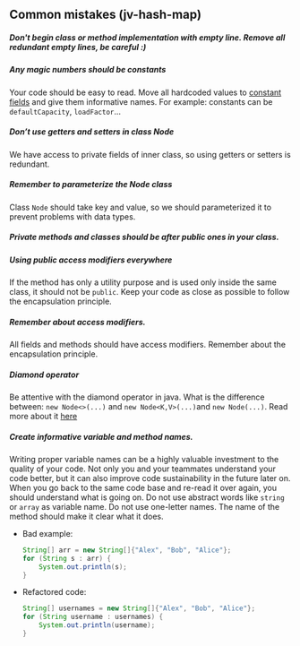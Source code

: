 ## Common mistakes (jv-hash-map)

##### Don't begin class or method implementation with empty line.  Remove all redundant empty lines, be careful :)
##### Any magic numbers should be constants
Your code should be easy to read. Move all hardcoded values 
to [constant fields](https://mate-academy.github.io/style-guides/java/java.html#s5.2.4-constant-names) and give them informative names.
For example: constants can be `defaultCapacity`, `loadFactor`...
##### Don’t use getters and setters in class Node
We have access to private fields of inner class, so using getters or setters is redundant.
##### Remember to parameterize the Node class
Class `Node` should take key and value, so we should parameterized it to prevent problems with data types.
##### Private methods and classes should be after public ones in your class.
##### Using public access modifiers everywhere
If the method has only a utility purpose and is used only inside the same class, it should not be 
`public`. Keep your code as close as possible to follow the encapsulation principle.
##### Remember about access modifiers.
All fields and methods should have access modifiers. Remember about the encapsulation principle.
##### Diamond operator
Be attentive with the diamond operator in java. 
What is the difference between: `new Node<>(...)` and `new Node<K,V>(...)`and `new Node(...)`. 
Read more about it [here](https://www.baeldung.com/java-diamond-operator)
##### Create informative variable and method names.
Writing proper variable names can be a highly valuable investment to the quality of your code. 
Not only you and your teammates understand your code better, but it can also improve code sustainability in the future later on. 
When you go back to the same code base and re-read it over again, you should understand what is going on.
Do not use abstract words like `string` or `array` as variable name. Do not use one-letter names. The name of the method should make it clear what it does.

- Bad example:
    ```java
    String[] arr = new String[]{"Alex", "Bob", "Alice"};
    for (String s : arr) {
        System.out.println(s);
    }
    ```
- Refactored code:
    ```java
    String[] usernames = new String[]{"Alex", "Bob", "Alice"};
    for (String username : usernames) {
        System.out.println(username);
    }
    ```
